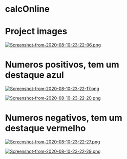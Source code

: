 # calcOnline

<h1>
  Project images
</h1>


[![Screenshot-from-2020-08-10-23-22-06.png](https://i.postimg.cc/wvLb0fb3/Screenshot-from-2020-08-10-23-22-06.png)](https://postimg.cc/cg1mJmWN)

<h1>Numeros positivos, tem um destaque azul</h1>

[![Screenshot-from-2020-08-10-23-22-17.png](https://i.postimg.cc/C12LsKXw/Screenshot-from-2020-08-10-23-22-17.png)](https://postimg.cc/HcQgpTTN)


[![Screenshot-from-2020-08-10-23-22-20.png](https://i.postimg.cc/SxZsxVdX/Screenshot-from-2020-08-10-23-22-20.png)](https://postimg.cc/w1mHWXSH)

<h1>Numeros negativos, tem um destaque vermelho </h1>

[![Screenshot-from-2020-08-10-23-22-27.png](https://i.postimg.cc/65bJ7SsN/Screenshot-from-2020-08-10-23-22-27.png)](https://postimg.cc/jLfkmMd8)

[![Screenshot-from-2020-08-10-23-22-29.png](https://i.postimg.cc/4xjDP9NL/Screenshot-from-2020-08-10-23-22-29.png)](https://postimg.cc/nXYScMmB)
